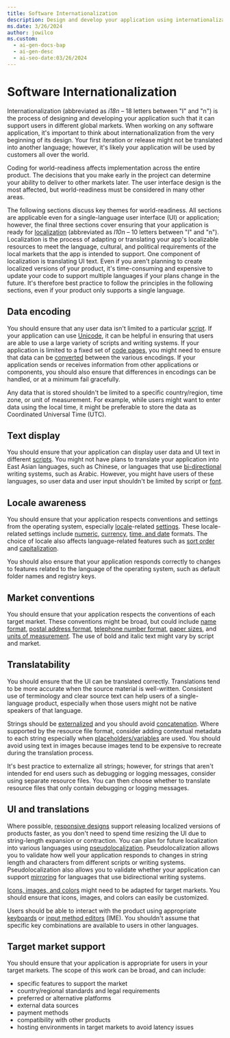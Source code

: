```yaml
---
title: Software Internationalization
description: Design and develop your application using internationalization (i18n) best practices to ensure global support.
ms.date: 3/26/2024
author: jowilco
ms.custom:
  - ai-gen-docs-bap
  - ai-gen-desc
  - ai-seo-date:03/26/2024
---
```


# Software Internationalization

Internationalization (abbreviated as _i18n_ – 18 letters between "I" and "n") is the process of designing and developing your application such that it can support users in different global markets. When working on any software application, it's important to think about internationalization from the very beginning of its design. Your first iteration or release might not be translated into another language; however, it's likely your application will be used by customers all over the world.

Coding for world-readiness affects implementation across the entire product. The decisions that you make early in the project can determine your ability to deliver to other markets later. The user interface design is the most affected, but world-readiness must be considered in many other areas.

The following sections discuss key themes for world-readiness. All sections are applicable even for a single-language user interface (UI) or application; however, the final three sections cover ensuring that your application is ready for [localization](../localization/localize-software.md) (abbreviated as _l10n_ – 10 letters between "l" and "n"). Localization is the process of adapting or translating your app's localizable resources to meet the language, cultural, and political requirements of the local markets that the app is intended to support. One component of localization is translating UI text. Even if you aren't planning to create localized versions of your product, it's time-consuming and expensive to update your code to support multiple languages if your plans change in the future. It's therefore best practice to follow the principles in the following sections, even if your product only supports a single language.

## Data encoding

You should ensure that any user data isn't limited to a particular [script](../fonts-layout/writing-systems.md). If your application can use [Unicode](../encoding/unicode-standard.md), it can be helpful in ensuring that users are able to use a large variety of scripts and writing systems. If your application is limited to a fixed set of [code pages](../encoding/code-pages.md), you might need to ensure that data can be [converted](../text/encoding_text_conversion.md) between the various encodings. If your application sends or receives information from other applications or components, you should also ensure that differences in encodings can be handled, or at a minimum fail gracefully.

Any data that is stored shouldn't be limited to a specific country/region, time zone, or unit of measurement. For example, while users might want to enter data using the local time, it might be preferable to store the data as Coordinated Universal Time (UTC).

## Text display

You should ensure that your application can display user data and UI text in different [scripts](../fonts-layout/writing-systems.md). You might not have plans to translate your application into East Asian languages, such as Chinese, or languages that use [bi-directional](../fonts-layout/text-directionality.md) writing systems, such as Arabic. However, you might have users of these languages, so user data and user input shouldn't be limited by script or [font](../fonts-layout/fonts.md).

## Locale awareness

You should ensure that your application respects conventions and settings from the operating system, especially [locale](../locale/locale.md)-related [settings](../locale/system-user-settings.md). These locale-related settings include [numeric](../locale/number-formatting.md), [currency](../locale/currency-formats.md), [time, and date](../locale/date-time-formats.md) formats. The choice of locale also affects language-related features such as [sort order](../locale/sorting-and-string-comparison.md) and [capitalization](../text/case-mapping.md).

You should also ensure that your application responds correctly to changes to features related to the language of the operating system, such as default folder names and registry keys.

## Market conventions

You should ensure that your application respects the conventions of each target market. These conventions might be broad, but could include [name format](../locale/addresses.md#personal-names-and-name-order), [postal address format](../locale/addresses.md#postal-address), [telephone number format](../locale/telephone-numbers.md), [paper sizes](../locale/paper-size.md), and [units of measurement](../locale/measurement-units.md). The use of bold and italic text might vary by script and market.

## Translatability

You should ensure that the UI can be translated correctly. Translations tend to be more accurate when the source material is well-written. Consistent use of terminology and clear source text can help users of a single-language product, especially when those users might not be native speakers of that language.

Strings should be [externalized](../internationalization/externalize-resources.md) and you should avoid [concatenation](../internationalization/concatenation.md). Where supported by the resource file format, consider adding contextual metadata  to each string especially when [placeholders/variables](../internationalization/message-formatting.md) are used. You should avoid using text in images because images tend to be expensive to recreate during the translation process.

It's best practice to externalize all strings; however, for strings that aren't intended for end users such as debugging or logging messages, consider using separate resource files. You can then choose whether to translate resource files that only contain debugging or logging messages.

## UI and translations

Where possible, [responsive designs](../fonts-layout/adaptive-ui.md) support releasing localized versions of products faster, as you don't need to spend time resizing the UI due to string-length expansion or contraction. You can plan for future localization into various languages using [pseudolocalization](../methodology/pseudolocalization.md). Pseudolocalization allows you to validate how well your application responds to changes in string length and characters from different scripts or writing systems. Pseudolocalization also allows you to validate whether your application can support [mirroring](../fonts-layout/mirroring.md) for languages that use bidirectional writing systems.

[Icons, images, and colors](../fonts-layout/images-icons-colors.md) might need to be adapted for target markets. You should ensure that icons, images, and colors can easily be customized.

Users should be able to interact with the product using appropriate [keyboards](../input/keyboards.md) or [input method editors](../input/input-method-editors.md) (IME). You shouldn't assume that specific key combinations are available to users in other languages.

## Target market support

You should ensure that your application is appropriate for users in your target markets. The scope of this work can be broad, and can include:

- specific features to support the market
- country/regional standards and legal requirements
- preferred or alternative platforms
- external data sources
- payment methods
- compatibility with other products
- hosting environments in target markets to avoid latency issues
